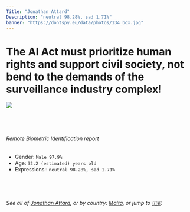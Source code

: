 ```yaml
---
Title: "Jonathan Attard"
Description: "neutral 98.28%, sad 1.71%"
banner: "https://dontspy.eu/data/photos/134_box.jpg"
---
```


# The AI Act must prioritize human rights and support civil society, not bend to the demands of the surveillance industry complex!

<link rel="stylesheet" type="text/css" href="/css/blog.css" />

<div class="is-fake" hidden>

_This image is **clearly fake**_, yet we [continue to collect them because the AI Act negotiations](/blog/why-deepfake/) are heading in a direction that will only make people's lives more complicated. For a more in-depth explanation, read: [Double threat: why losing the battle against Face Biometrics would fuel the proliferation of deepfakes](/blog/the-dual-threat-how-losing-the-biometric-battle-fuels-deepfake-proliferation/).


</div>

<!-- <img src="https://dontspy.eu/data/photos/54_box.jpg" /> -->
<img src="https://dontspy.eu/data/photos/134_box.jpg" />

## <br>

###### Remote Biometric Identification report

* <span class="label">Gender:</span> `Male 97.9%`
* <span class="label">Age:</span> `32.2 (estimated) years old`
* <span class="label">Expressions::</span> `neutral 98.28%, sad 1.71%`

## <br>

###### See all of [Jonathan Attard](/policymaker#Jonathan%20Attard), or by country: [Malta](/country#Malta), or jump to [🇮🇪](/x/136).

## <br>
